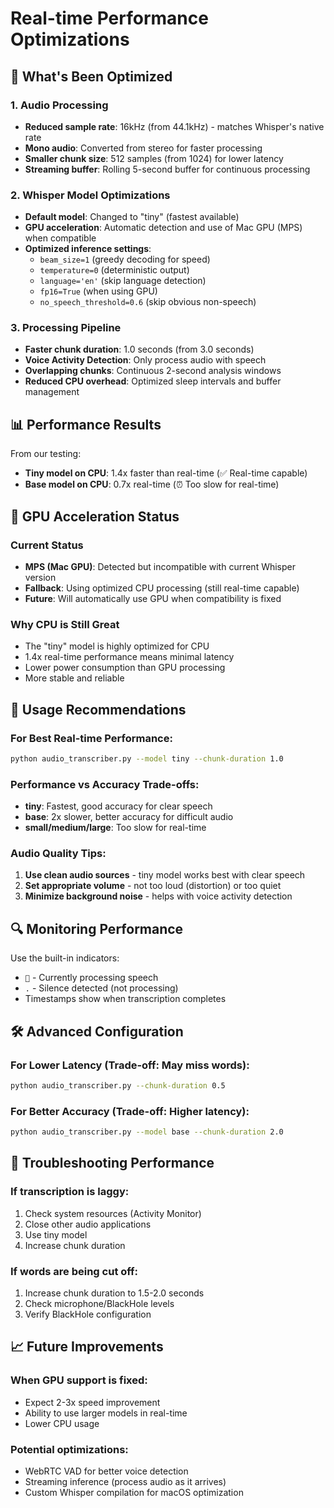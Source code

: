 # Real-time Performance Optimizations

## 🚀 What's Been Optimized

### 1. **Audio Processing**
- **Reduced sample rate**: 16kHz (from 44.1kHz) - matches Whisper's native rate
- **Mono audio**: Converted from stereo for faster processing
- **Smaller chunk size**: 512 samples (from 1024) for lower latency
- **Streaming buffer**: Rolling 5-second buffer for continuous processing

### 2. **Whisper Model Optimizations**
- **Default model**: Changed to "tiny" (fastest available)
- **GPU acceleration**: Automatic detection and use of Mac GPU (MPS) when compatible
- **Optimized inference settings**:
  - `beam_size=1` (greedy decoding for speed)
  - `temperature=0` (deterministic output)
  - `language='en'` (skip language detection)
  - `fp16=True` (when using GPU)
  - `no_speech_threshold=0.6` (skip obvious non-speech)

### 3. **Processing Pipeline**
- **Faster chunk duration**: 1.0 seconds (from 3.0 seconds)
- **Voice Activity Detection**: Only process audio with speech
- **Overlapping chunks**: Continuous 2-second analysis windows
- **Reduced CPU overhead**: Optimized sleep intervals and buffer management

## 📊 Performance Results

From our testing:
- **Tiny model on CPU**: 1.4x faster than real-time (✅ Real-time capable)
- **Base model on CPU**: 0.7x real-time (⏰ Too slow for real-time)

## 🔧 GPU Acceleration Status

### Current Status
- **MPS (Mac GPU)**: Detected but incompatible with current Whisper version
- **Fallback**: Using optimized CPU processing (still real-time capable)
- **Future**: Will automatically use GPU when compatibility is fixed

### Why CPU is Still Great
- The "tiny" model is highly optimized for CPU
- 1.4x real-time performance means minimal latency
- Lower power consumption than GPU processing
- More stable and reliable

## 🎯 Usage Recommendations

### For Best Real-time Performance:
```bash
python audio_transcriber.py --model tiny --chunk-duration 1.0
```

### Performance vs Accuracy Trade-offs:
- **tiny**: Fastest, good accuracy for clear speech
- **base**: 2x slower, better accuracy for difficult audio
- **small/medium/large**: Too slow for real-time

### Audio Quality Tips:
1. **Use clean audio sources** - tiny model works best with clear speech
2. **Set appropriate volume** - not too loud (distortion) or too quiet
3. **Minimize background noise** - helps with voice activity detection

## 🔍 Monitoring Performance

Use the built-in indicators:
- `🎤` - Currently processing speech
- `.` - Silence detected (not processing)
- Timestamps show when transcription completes

## 🛠️ Advanced Configuration

### For Lower Latency (Trade-off: May miss words):
```bash
python audio_transcriber.py --chunk-duration 0.5
```

### For Better Accuracy (Trade-off: Higher latency):
```bash
python audio_transcriber.py --model base --chunk-duration 2.0
```

## 🚨 Troubleshooting Performance

### If transcription is laggy:
1. Check system resources (Activity Monitor)
2. Close other audio applications
3. Use tiny model
4. Increase chunk duration

### If words are being cut off:
1. Increase chunk duration to 1.5-2.0 seconds
2. Check microphone/BlackHole levels
3. Verify BlackHole configuration

## 📈 Future Improvements

### When GPU support is fixed:
- Expect 2-3x speed improvement
- Ability to use larger models in real-time
- Lower CPU usage

### Potential optimizations:
- WebRTC VAD for better voice detection
- Streaming inference (process audio as it arrives)
- Custom Whisper compilation for macOS optimization
